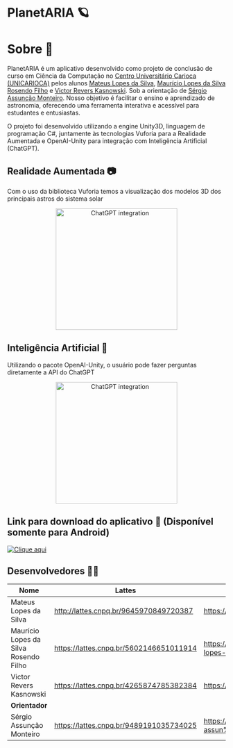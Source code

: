 # PlanetARIA 🪐

# Sobre 📖

PlanetARIA é um aplicativo desenvolvido como projeto de conclusão de curso em Ciência da Computação no [Centro Universitário Carioca (UNICARIOCA)](https://unicarioca.edu.br/) pelos alunos [Mateus Lopes da Silva](https://www.linkedin.com/in/mateusdesu/), [Maurício Lopes da Silva Rosendo Filho](https://www.linkedin.com/in/maur%C3%ADcio-lopes-1997b1255/) e [Victor Revers Kasnowski](https://www.linkedin.com/in/victorreverskasnowski/). Sob a orientação de [Sérgio Assunção Monteiro](https://www.linkedin.com/in/sergio-assun%C3%A7%C3%A3o-monteiro-b781897b/). Nosso objetivo é facilitar o ensino e aprendizado de astronomia, oferecendo uma ferramenta interativa e acessível para estudantes e entusiastas.

O projeto foi desenvolvido utilizando a engine Unity3D, linguagem de programação C#, juntamente às tecnologias Vuforia para a Realidade Aumentada e OpenAI-Unity para integração com Inteligência Artificial (ChatGPT).

## Realidade Aumentada 📷

Com o uso da biblioteca Vuforia temos a visualização dos modelos 3D dos principais astros do sistema solar

<p align="center">
    <img src="https://i.pinimg.com/736x/f6/e3/2e/f6e32eb567b12f00db996e4061065618.jpg" alt="ChatGPT integration" width="280"/>
</p>

## Inteligência Artificial 🤖

Utilizando o pacote OpenAI-Unity, o usuário pode fazer perguntas diretamente a API do ChatGPT

<p align="center">
  <img src="https://i.pinimg.com/736x/57/6c/98/576c988f0aa157170eb5786087edf7a8.jpg" alt="ChatGPT integration" width="280"/>
</p>

## Link para download do aplicativo 🔭 (Disponível somente para Android)

<a href="https://drive.google.com/file/d/1o6a0rPV3UDHGjgChhpL6D26Vq0QAyCsq/view?usp=sharing" target="_blank">![Clique aqui](https://img.shields.io/badge/Download-A020F0?style=for-the-badge)</a>


## Desenvolvedores 🧑‍💻

| **Nome**                              | **Lattes**                              | **Linkedin**                                                             |
| ------------------------------------- | --------------------------------------- | ------------------------------------------------------------------------ |
| Mateus Lopes da Silva                 | http://lattes.cnpq.br/9645970849720387  | https://www.linkedin.com/in/mateusdesu/                                  |
| Maurício Lopes da Silva Rosendo Filho | https://lattes.cnpq.br/5602146651011914 | https://www.linkedin.com/in/maur%C3%ADcio-lopes-1997b1255/               |
| Victor Revers Kasnowski               | https://lattes.cnpq.br/4265874785382384 | https://www.linkedin.com/in/victorreverskasnowski/                       |
| **Orientador**                        |                                         |                                                                          |
| Sérgio Assunção Monteiro              | https://lattes.cnpq.br/9489191035734025 | https://www.linkedin.com/in/sergio-assun%C3%A7%C3%A3o-monteiro-b781897b/ |

